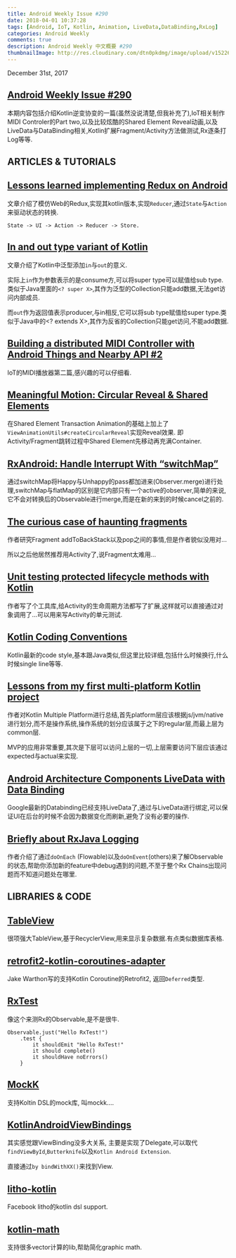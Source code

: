 ```yaml
---
title: Android Weekly Issue #290
date: 2018-04-01 10:37:28
tags: [Android, IoT, Kotlin, Animation, LiveData,DataBinding,RxLog]
categories: Android Weekly
comments: true
description: Android Weekly 中文概要 #290
thumbnailImage: http://res.cloudinary.com/dtn0pkdmg/image/upload/v1522636507/290_udxyq8.jpg
---
```


December 31st, 2017

## [Android Weekly Issue #290](http://androidweekly.net/issues/issue-290)

本期内容包括介绍Kotlin逆变协变的一篇(虽然没说清楚,但我补充了),IoT相关制作MIDI Controler的Part two,以及比较炫酷的Shared Element Reveal动画,以及LiveData与DataBinding相关,Kotlin扩展Fragment/Activity方法做测试,Rx逐条打Log等等.

<!--more-->

## ARTICLES & TUTORIALS

## [Lessons learned implementing Redux on Android ](https://blog.pusher.com/lessons-learned-implementing-redux-on-android/)

文章介绍了模仿Web的Redux,实现其kotlin版本,实现`Reducer`,通过`State`与`Action`来驱动状态的转换.

```
State -> UI -> Action -> Reducer -> Store.
```


## [In and out type variant of Kotlin ](https://android.jlelse.eu/in-and-out-type-variant-of-kotlin-587e4fa2944c)

文章介绍了Kotlin中泛型添加`in`与`out`的意义.

实际上`in`作为参数表示的是consume方,可以将super type可以赋值给sub type.类似于Java里面的`<? super X>`,其作为泛型的Collection只能add数据,无法get访问内部成员.

而`out`作为返回值表示producer,与in相反,它可以将sub type赋值给super type.类似于Java中的<? extends X>,其作为反省的Collection<out T>只能get访问,不能add数据.


## [Building a distributed MIDI Controller with Android Things and Nearby API #2 ](https://proandroiddev.com/building-a-distributed-midi-controller-with-android-things-and-nearby-api-2-b4b0531d645e)

IoT的MIDI播放器第二篇,感兴趣的可以仔细看.


## [Meaningful Motion: Circular Reveal & Shared Elements ](https://medium.com/@jossiwolf/meaningful-motion-circular-reveal-shared-elements-ea495b99adf4)

在Shared Element Transaction Animation的基础上加上了`ViewAnimationUtils#createCircularReveal`实现Reveal效果. 即Activity/Fragment跳转过程中Shared Element先移动再充满Container.


## [RxAndroid: Handle Interrupt With “switchMap” ](https://tech.pic-collage.com/rxandroid-handle-interrupt-with-switchmap-3a650393299f)

通过switchMap将Happy与Unhappy的pass都加进来(Observer.merge)进行处理,switchMap与flatMap的区别是它内部只有一个active的observer,简单的来说,它不会对转换后的Observable进行merge,而是在新的来到的时候cancel之前的.


## [The curious case of haunting fragments ](https://jeroenmols.com/blog/2017/12/18/fragmentback/)

作者研究Fragment addToBackStack以及pop之间的事情,但是作者貌似没用对...

所以之后他居然推荐用Activity了,说Fragment太难用...


## [Unit testing protected lifecycle methods with Kotlin ](https://medium.com/@dpreussler/unit-testing-activity-lifecycle-4e740f71e68a)

作者写了个工具库,给Activity的生命周期方法都写了扩展,这样就可以直接通过对象调用了...可以用来写Activity的单元测试.


## [Kotlin Coding Conventions ](http://kotlinlang.org/docs/reference/coding-conventions.html)

Kotlin最新的code style,基本跟Java类似,但这里比较详细,包括什么时候换行,什么时候single line等等.


## [Lessons from my first multi-platform Kotlin project ](https://blog.kotlin-academy.com/lessons-from-my-first-multiplatform-kotlin-project-d4e311f15874)

作者对Kotlin Multiple Platform进行总结,首先platform层应该根据js/jvm/native进行划分,而不是操作系统,操作系统的划分应该属于之下的regular层,而最上层为common层.

MVP的应用非常重要,其次是下层可以访问上层的一切,上层需要访问下层应该通过expected与actual来实现.


## [Android Architecture Components LiveData with Data Binding ](https://android.jlelse.eu/android-architecture-components-livedata-with-data-binding-7bf85871bbd8)

Google最新的Databinding已经支持LiveData了,通过与LiveData进行绑定,可以保证UI在后台的时候不会因为数据变化而刷新,避免了没有必要的操作.


## [Briefly about RxJava Logging ](https://proandroiddev.com/briefly-about-rxjava-logging-20308b013e6d)

作者介绍了通过`doOnEach` (Flowable)以及`doOnEvent`(others)来了解Observable的状态,帮助你添加新的feature中debug遇到的问题,不至于整个Rx Chains出现问题而不知道问题处在哪里.


## LIBRARIES & CODE


## [TableView ](https://github.com/evrencoskun/TableView)

很项强大TableView,基于RecyclerView,用来显示复杂数据.有点类似数据库表格.


## [retrofit2-kotlin-coroutines-adapter ](https://github.com/JakeWharton/retrofit2-kotlin-coroutines-adapter)

Jake Warthon写的支持Kotlin Coroutine的Retrofit2, 返回`Deferred`类型.


## [RxTest ](https://github.com/RubyLichtenstein/RxTest)

像这个来测Rx的Observable,是不是很牛.
```
Observable.just("Hello RxTest!")
    .test {
        it shouldEmit "Hello RxTest!"
        it should complete()
        it shouldHave noErrors()
    }
```


## [MockK ](http://mockk.io/)

支持Koltin DSL的mock库, 叫mockk....


## [KotlinAndroidViewBindings ](https://github.com/MarcinMoskala/KotlinAndroidViewBindings)

其实感觉跟ViewBinding没多大关系, 主要是实现了Delegate,可以取代`findViewById`,`Butterknife`以及`Kotlin Android Extension`.

直接通过`by bindWithXX()`来找到View.


## [litho-kotlin ](https://github.com/vinc3m1/litho-kotlin)

Facebook litho的kotlin dsl support.


## [kotlin-math ](https://github.com/romainguy/kotlin-math)

支持很多vector计算的lib,帮助简化graphic math.